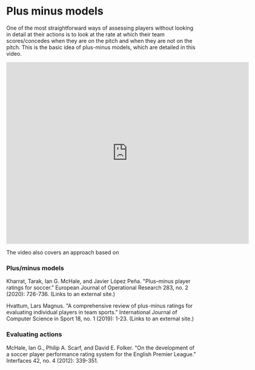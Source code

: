 Plus minus models
=================

One of the most straightforward ways of assessing players without looking in detail at
their actions is to look at the rate at which their team scores/concedes when they are on the pitch 
and when they are not on the pitch. This is the basic idea of plus-minus models, which are detailed in this video.

<iframe width="640" height="480" src="https://www.youtube.com/embed/Qxy72wzNT_M" title="YouTube video player" frameborder="0" allow="accelerometer; autoplay; clipboard-write; encrypted-media; gyroscope; picture-in-picture" allowfullscreen></iframe>

The video also covers an approach based on 

### Plus/minus models

Kharrat, Tarak, Ian G. McHale, and Javier López Peña. "Plus–minus player ratings for soccer." European Journal of Operational Research 283, no. 2 (2020): 726-736. (Links to an external site.)

Hvattum, Lars Magnus. "A comprehensive review of plus-minus ratings for evaluating individual players in team sports." International Journal of Computer Science in Sport 18, no. 1 (2019): 1-23. (Links to an external site.)

### Evaluating actions

McHale, Ian G., Philip A. Scarf, and David E. Folker. "On the development of a soccer player performance rating system for the English Premier League." Interfaces 42, no. 4 (2012): 339-351.
